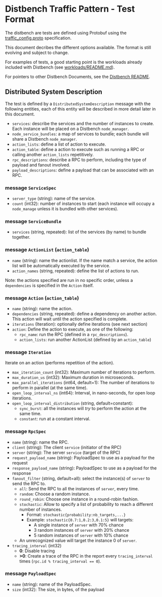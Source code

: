 # Distbench Traffic Pattern - Test Format

The distbench are tests are defined using Protobuf using the
[traffic_config.proto](../traffic_config.proto) specification.

This document decribes the different options available. The format is still
evolving and subject to change.

For examples of tests, a good starting point is the workloads already included
with Distbench (see [workloads/README.md](../workloads/README.md)).

For pointers to other Distbench Documents, see the
[Distbench README](../README.md).

## Distributed System Description

The test is defined by a `DistributedSystemDescription` message with the
following entities, each of this entity will be described in more detail later
in this document.

- `services`: describe the services and the number of instances to
  create. Each instance will be placed on a Distbench `node_manager`.
- `node_service_bundles`: a map of services to bundle; each bundle will share a
  Distbench `node_manager`.
- `action_lists`: define a list of action to execute.
- `action_table`: define a action to execute such as running a RPC or calling
  another `action_lists` repetitively.
- `rpc_descriptions`: describe a RPC to perform, including the type of payload
  and fanout involved.
- `payload_descriptions`: define a payload that can be associated with an RPC.

### message `ServiceSpec`
- `server_type` (string): name of the service.
- `count` (int32): number of instances to start (each instance will occupy a
  `node_manage` unless it is bundled with other services).

### message `ServiceBundle`

- `services` (string, repeated): list of the services (by name) to bundle
  together.

### message `ActionList` (`action_table`)

- `name` (string): name the actionlist. If the name match a service, the action
  list will be automatically executed by the service.
- `action_names` (string, repeated): define the list of actions to run.

Note: the actions specified are run in no specific order, unless a
`dependencies` is specified in the `Action` itself.

### message `Action` (`action_table`)

- `name` (string): name the action.
- `dependencies` (string, repeated): define a dependency on another action. This
  action will wait until the action specified is complete.
- `iterations` (Iteration): optionally define iterations (see next section)
- `action`: Define the action to execute, as one of the following:
  - `rpc_name`: run the RPC (defined in a `rpc_descriptions`).
  - `action_lists`: run another ActionList (defined by an `action_table`)

### message `Iteration`

Iterate on an action (performs repetition of the action).

- `max_iteration_count` (int32): Maximum number of iterations to perform.
- `max_duration_us` (int32): Maximum duration in microseconds.
- `max_parallel_iterations` (int64, default=1): The number of iterations to
  perform in parallel (at the same time).
- `open_loop_interval_ns` (int64): Interval, in nano-seconds, for open loop
  iterations.
- `open_loop_interval_distribution` (string, default=constant):
  - `sync_burst`: all the instances will _try_ to perform the action at the same
    time.
  - `constant`: run at a constant interval.

### message `RpcSpec`

- `name` (string): name the RPC.
- `client` (string): The client `service` (initiator of the RPC)
- `server` (string): The server `service` (target of the RPC)
- `request_payload_name` (string): PayloadSpec to use as a payload for the
  request
- `response_payload_name` (string): PayloadSpec to use as a payload for the
  response
- `fanout_filter` (string, default=all): select the instance(s) of `server` to
  send the RPC to.
  - `all`: Send the RPC to all the instances of `server`, every time.
  - `random`: Choose a random instance.
  - `round_robin`: Choose one instance in a round-robin fashion.
  - `stochastic`: Allow to specify a list of probability to reach a different
    number of instances.
    - Format: `stochastic{probability:nb_targets,...}`
    - Example: `stochastic{0.7:1,0.2:3,0.1:5}` will targets:
      - A single instance of `server` with 70% chance
      - 3 random instances of `server` with 20% chance
      - 5 random instances of `server` with 10% chance
  - An unrecognized value will target the instance 0 of `server`.
- `tracing_interval` (int32)
  - **0**: Disable tracing
  - **>0**: Create a trace of the RPC in the report every `tracing_interval`
    times (`rpc.id % tracing_interval == 0`).

### message `PayloadSpec`

- `name` (string): name of the PayloadSpec.
- `size` (int32): The size, in bytes, of the payload

